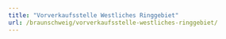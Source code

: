 ```yaml
---
title: "Vorverkaufsstelle Westliches Ringgebiet"
url: /braunschweig/vorverkaufsstelle-westliches-ringgebiet/
---
```

